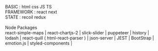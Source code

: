 
<div>
BASIC : html css JS TS<br/>
FRAMEWORK : react next<br/>
STATE : recoil redux <br/><br/>
Node Packages  <br/>
react-simple-maps | 
react-chartjs-2 |
slick-slider |
puppeteer |
history |
lodash |
react-quill ( html-react-parser ) |
json-server |
JEST  |
BootStrap |
emotion.js |
styled-components |
<div/>
